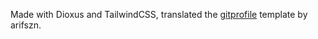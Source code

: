 Made with Dioxus and TailwindCSS, translated the [gitprofile](https://github.com/arifszn/gitprofile) template by arifszn.
